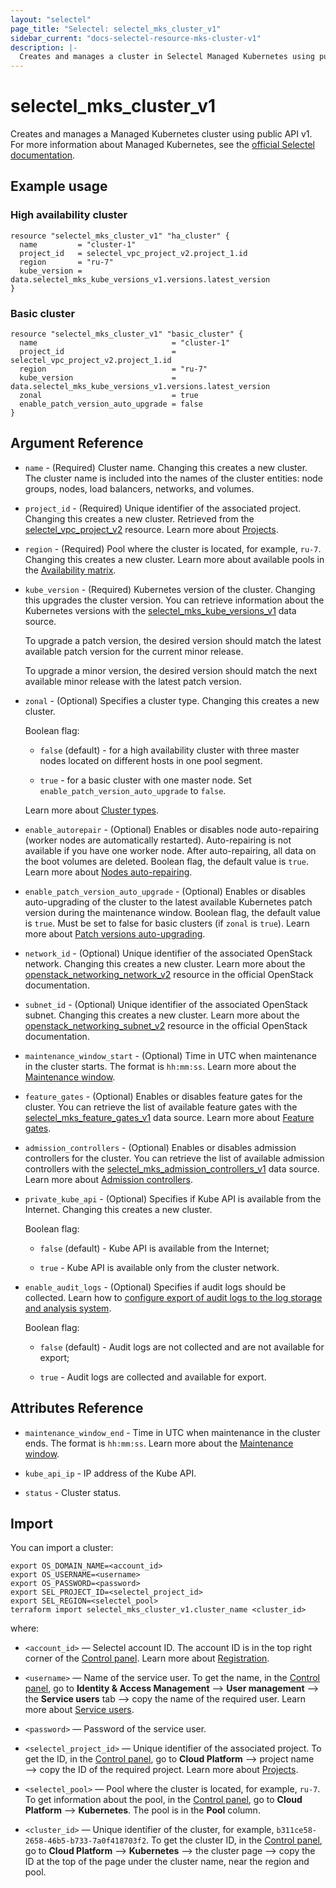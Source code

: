 ```yaml
---
layout: "selectel"
page_title: "Selectel: selectel_mks_cluster_v1"
sidebar_current: "docs-selectel-resource-mks-cluster-v1"
description: |-
  Creates and manages a cluster in Selectel Managed Kubernetes using public API v1.
---
```


# selectel\_mks\_cluster\_v1

Creates and manages a Managed Kubernetes cluster using public API v1. For more information about Managed Kubernetes, see the [official Selectel documentation](https://docs.selectel.ru/en/cloud/managed-kubernetes/).

## Example usage

### High availability cluster

```hcl
resource "selectel_mks_cluster_v1" "ha_cluster" {
  name         = "cluster-1"
  project_id   = selectel_vpc_project_v2.project_1.id
  region       = "ru-7"
  kube_version = data.selectel_mks_kube_versions_v1.versions.latest_version
}
```

### Basic cluster

```hcl
resource "selectel_mks_cluster_v1" "basic_cluster" {
  name                              = "cluster-1"
  project_id                        = selectel_vpc_project_v2.project_1.id
  region                            = "ru-7"
  kube_version                      = data.selectel_mks_kube_versions_v1.versions.latest_version
  zonal                             = true
  enable_patch_version_auto_upgrade = false
}
```

## Argument Reference

* `name` - (Required) Cluster name. Changing this creates a new cluster. The cluster name is included into the names of the cluster entities: node groups, nodes, load balancers, networks, and volumes.

* `project_id` - (Required) Unique identifier of the associated project. Changing this creates a new cluster. Retrieved from the [selectel_vpc_project_v2](https://registry.terraform.io/providers/selectel/selectel/latest/docs/resources/vpc_project_v2) resource. Learn more about [Projects](https://docs.selectel.ru/en/cloud/managed-kubernetes/about/projects/).

* `region` - (Required) Pool where the cluster is located, for example, `ru-7`. Changing this creates a new cluster. Learn more about available pools in the [Availability matrix](https://docs.selectel.ru/en/control-panel-actions/availability-matrix/#managed-kubernetes).

* `kube_version` - (Required) Kubernetes version of the cluster. Changing this upgrades the cluster version. You can retrieve information about the Kubernetes versions with the [selectel_mks_kube_versions_v1](https://registry.terraform.io/providers/selectel/selectel/latest/docs/data-sources/mks_kube_versions_v1) data source.
  
  To upgrade a patch version, the desired version should match the latest available patch version for the current minor release.
  
  To upgrade a minor version, the desired version should match the next available minor release with the latest patch version.

* `zonal` - (Optional) Specifies a cluster type. Changing this creates a new cluster.
  
  Boolean flag:

  * `false` (default) - for a high availability cluster with three master nodes located on different hosts in one pool segment.
  
  * `true` - for a basic cluster with one master node. Set `enable_patch_version_auto_upgrade` to `false`.

  Learn more about [Cluster types](https://docs.selectel.ru/en/cloud/managed-kubernetes/about/about-managed-kubernetes/#cluster-types).

* `enable_autorepair` - (Optional) Enables or disables node auto-repairing (worker nodes are automatically restarted). Auto-repairing is not available if you have one worker node. After auto-repairing, all data on the boot volumes are deleted. Boolean flag, the default value is `true`. Learn more about [Nodes auto-repairing](https://docs.selectel.ru/en/cloud/managed-kubernetes/node-groups/reinstall-nodes/).

* `enable_patch_version_auto_upgrade` - (Optional) Enables or disables auto-upgrading of the cluster to the latest available Kubernetes patch version during the maintenance window. Boolean flag, the default value is `true`. Must be set to false for basic clusters (if `zonal` is `true`).  Learn more about [Patch versions auto-upgrading](https://docs.selectel.ru/en/cloud/managed-kubernetes/clusters/upgrade-version/).

* `network_id` - (Optional) Unique identifier of the associated OpenStack network. Changing this creates a new cluster. Learn more about the [openstack_networking_network_v2](https://registry.terraform.io/providers/terraform-provider-openstack/openstack/latest/docs/resources/networking_network_v2) resource in the official OpenStack documentation.

* `subnet_id` - (Optional) Unique identifier of the associated OpenStack subnet. Changing this creates a new cluster. Learn more about the [openstack_networking_subnet_v2](https://registry.terraform.io/providers/terraform-provider-openstack/openstack/latest/docs/resources/networking_subnet_v2) resource in the official OpenStack documentation.

* `maintenance_window_start` - (Optional) Time in UTC when maintenance in the cluster starts. The format is `hh:mm:ss`. Learn more about the [Maintenance window](https://docs.selectel.ru/en/cloud/managed-kubernetes/clusters/set-up-maintenance-window/).

* `feature_gates` - (Optional) Enables or disables feature gates for the cluster. You can retrieve the list of available feature gates with the [selectel_mks_feature_gates_v1](https://registry.terraform.io/providers/selectel/selectel/latest/docs/data-sources/mks_feature_gates_v1) data source. Learn more about [Feature gates](https://docs.selectel.ru/en/cloud/managed-kubernetes/clusters/feature-gates/).

* `admission_controllers` - (Optional) Enables or disables admission controllers for the cluster. You can retrieve the list of available admission controllers with the [selectel_mks_admission_controllers_v1](https://registry.terraform.io/providers/selectel/selectel/latest/docs/data-sources/mks_admission_controllers_v1) data source. Learn more about [Admission controllers](https://docs.selectel.ru/en/cloud/managed-kubernetes/clusters/admission-controllers/).

* `private_kube_api` - (Optional) Specifies if Kube API is available from the Internet. Changing this creates a new cluster.

  Boolean flag:

  * `false` (default) - Kube API is available from the Internet;
  
  * `true` - Kube API is available only from the cluster network.

* `enable_audit_logs` - (Optional) Specifies if audit logs should be collected. Learn how to [configure export of audit logs to the log storage and analysis system](https://docs.selectel.ru/en/cloud/managed-kubernetes/clusters/logs/#configure-export-of-audit-logs).

  Boolean flag:

  * `false` (default) - Audit logs are not collected and are not available for export;

  * `true` - Audit logs are collected and available for export.

## Attributes Reference

* `maintenance_window_end` - Time in UTC when maintenance in the cluster ends. The format is `hh:mm:ss`. Learn more about the [Maintenance window](https://docs.selectel.ru/en/cloud/managed-kubernetes/clusters/set-up-maintenance-window/).

* `kube_api_ip` - IP address of the Kube API.

* `status` - Cluster status.

## Import

You can import a cluster:

```shell
export OS_DOMAIN_NAME=<account_id>
export OS_USERNAME=<username>
export OS_PASSWORD=<password>
export SEL_PROJECT_ID=<selectel_project_id>
export SEL_REGION=<selectel_pool>
terraform import selectel_mks_cluster_v1.cluster_name <cluster_id>
```

where:

* `<account_id>` — Selectel account ID. The account ID is in the top right corner of the [Control panel](https://my.selectel.ru/). Learn more about [Registration](https://docs.selectel.ru/en/control-panel-actions/account/registration/).

* `<username>` — Name of the service user. To get the name, in the [Control panel](https://my.selectel.ru/iam/users_management/users?type=service), go to **Identity & Access Management** ⟶ **User management** ⟶ the **Service users** tab ⟶ copy the name of the required user. Learn more about [Service users](https://docs.selectel.ru/en/control-panel-actions/users-and-roles/user-types-and-roles/).

* `<password>` — Password of the service user. 

* `<selectel_project_id>` — Unique identifier of the associated project. To get the ID, in the [Control panel](https://my.selectel.ru/vpc/mks), go to **Cloud Platform** ⟶ project name ⟶ copy the ID of the required project. Learn more about [Projects](https://docs.selectel.ru/en/cloud/managed-kubernetes/about/projects/).

* `<selectel_pool>` — Pool where the cluster is located, for example, `ru-7`. To get information about the pool, in the [Control panel](https://my.selectel.ru/vpc/mks/), go to **Cloud Platform** ⟶ **Kubernetes**. The pool is in the **Pool** column.

* `<cluster_id>` — Unique identifier of the cluster, for example, `b311ce58-2658-46b5-b733-7a0f418703f2`. To get the cluster ID, in the [Control panel](https://my.selectel.ru/vpc/mks/), go to **Cloud Platform** ⟶ **Kubernetes** ⟶ the cluster page ⟶ copy the ID at the top of the page under the cluster name, near the region and pool.
